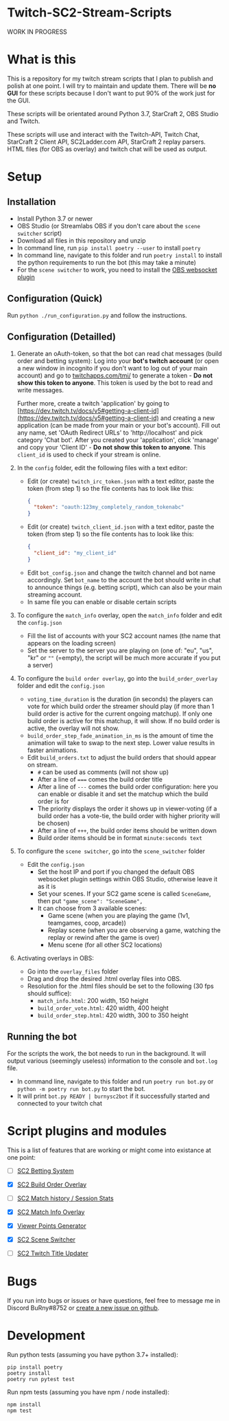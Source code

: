# Twitch-SC2-Stream-Scripts

WORK IN PROGRESS

# What is this

This is a repository for my twitch stream scripts that I plan to publish and polish at one point. I will try to maintain and update them. There will be **no GUI** for these scripts because I don't want to put 90% of the work just for the GUI.

These scripts will be orientated around Python 3.7, StarCraft 2, OBS Studio and Twitch.

These scripts will use and interact with the Twitch-API, Twitch Chat, StarCraft 2 Client API, SC2Ladder.com API, StarCraft 2 replay parsers.
HTML files (for OBS as overlay) and twitch chat will be used as output.

# Setup

## Installation

- Install Python 3.7 or newer
- OBS Studio (or Streamlabs OBS if you don't care about the `scene switcher` script)
- Download all files in this repository and unzip
- In command line, run `pip install poetry --user` to install `poetry`
- In command line, navigate to this folder and run `poetry install` to install the python requirements to run the bot (this may take a minute)
- For the `scene switcher` to work, you need to install the [OBS websocket plugin](https://github.com/Palakis/obs-websocket/releases)

## Configuration (Quick)

Run `python ./run_configuration.py` and follow the instructions.

## Configuration (Detailled)

1. Generate an oAuth-token, so that the bot can read chat messages (build order and betting system): Log into your **bot's twitch account** (or open a new window in incognito if you don't want to log out of your main account) and go to [twitchapps.com/tmi/](https://twitchapps.com/tmi/) to generate a token - **Do not show this token to anyone**. This token is used by the bot to read and write messages.

   Further more, create a twitch 'application' by going to [https://dev.twitch.tv/docs/v5#getting-a-client-id](https://dev.twitch.tv/docs/v5#getting-a-client-id) and creating a new application (can be made from your main or your bot's account). Fill out any name, set 'OAuth Redirect URLs' to 'http://localhost' and pick category 'Chat bot'.
   After you created your 'application', click 'manage' and copy your 'Client ID' - **Do not show this token to anyone**. This `client_id` is used to check if your stream is online.

2. In the `config` folder, edit the following files with a text editor:
   - Edit (or create) `twitch_irc_token.json` with a text editor, paste the token (from step 1) so the file contents has to look like this:
     ```json
     {
       "token": "oauth:123my_completely_random_tokenabc"
     }
     ```
   - Edit (or create) `twitch_client_id.json` with a text editor, paste the token (from step 1) so the file contents has to look like this:
     ```json
     {
       "client_id": "my_client_id"
     }
     ```
   - Edit `bot_config.json` and change the twitch channel and bot name accordingly. Set `bot_name` to the account the bot should write in chat to announce things (e.g. betting script), which can also be your main streaming account.
   - In same file you can enable or disable certain scripts
3. To configure the `match_info` overlay, open the `match_info` folder and edit the `config.json`
   - Fill the list of accounts with your SC2 account names (the name that appears on the loading screen)
   - Set the server to the server you are playing on (one of: "eu", "us", "kr" or `""` (=empty), the script will be much more accurate if you put a server)
4. To configure the `build order overlay`, go into the `build_order_overlay` folder and edit the `config.json`
   - `voting_time_duration` is the duration (in seconds) the players can vote for which build order the streamer should play (if more than 1 build order is active for the current ongoing matchup). If only one build order is active for this matchup, it will show. If no build order is active, the overlay will not show.
   - `build_order_step_fade_animation_in_ms` is the amount of time the animation will take to swap to the next step. Lower value results in faster animations.
   - Edit `build_orders.txt` to adjust the build orders that should appear on stream.
     - `#` can be used as comments (will not show up)
     - After a line of `===` comes the build order title
     - After a line of `---` comes the build order configuration: here you can enable or disable it and set the matchup which the build order is for
     - The priority displays the order it shows up in viewer-voting (if a build order has a vote-tie, the build order with higher priority will be chosen)
     - After a line of `+++`, the build order items should be written down
     - Build order items should be in format `minute:seconds text`
5. To configure the `scene switcher`, go into the `scene_switcher` folder
   - Edit the `config.json`
     - Set the host IP and port if you changed the default OBS websocket plugin settings within OBS Studio, otherwise leave it as it is
     - Set your scenes. If your SC2 game scene is called `SceneGame`, then put `"game_scene": "SceneGame",`
     - It can choose from 3 available scenes:
       - Game scene (when you are playing the game (1v1, teamgames, coop, arcade))
       - Replay scene (when you are observing a game, watching the replay or rewind after the game is over)
       - Menu scene (for all other SC2 locations)
6. Activating overlays in OBS:
   - Go into the `overlay_files` folder
   - Drag and drop the desired .html overlay files into OBS.
   - Resolution for the .html files should be set to the following (30 fps should suffice):
     - `match_info.html`: 200 width, 150 height
     - `build_order_vote.html`: 420 width, 400 height
     - `build_order_step.html`: 420 width, 300 to 350 height

## Running the bot

For the scripts the work, the bot needs to run in the background. It will output various (seemingly useless) information to the console and `bot.log` file.

- In command line, navigate to this folder and run `poetry run bot.py` or `python -m poetry run bot.py` to start the bot.
- It will print `bot.py READY | burnysc2bot` if it successfully started and connected to your twitch chat

# Script plugins and modules

This is a list of features that are working or might come into existance at one point:

- [ ] [SC2 Betting System](https://github.com/BurnySc2/Twitch-SC2-Stream-Scripts/tree/master/betting_system)

- [x] [SC2 Build Order Overlay](https://github.com/BurnySc2/Twitch-SC2-Stream-Scripts/tree/master/build_order_overlay)

- [ ] [SC2 Match history / Session Stats](https://github.com/BurnySc2/Twitch-SC2-Stream-Scripts/tree/master/match_history)

- [x] [SC2 Match Info Overlay](https://github.com/BurnySc2/Twitch-SC2-Stream-Scripts/tree/master/match_info)

- [x] [Viewer Points Generator](https://github.com/BurnySc2/Twitch-SC2-Stream-Scripts/tree/master/points_generator)

- [x] [SC2 Scene Switcher](https://github.com/BurnySc2/Twitch-SC2-Stream-Scripts/tree/master/scene_switcher)

- [ ] [SC2 Twitch Title Updater](https://github.com/BurnySc2/Twitch-SC2-Stream-Scripts/tree/master/title_updater)

# Bugs

If you run into bugs or issues or have questions, feel free to message me in Discord BuRny#8752 or [create a new issue on github](https://github.com/BurnySc2/Twitch-SC2-Stream-Scripts/issues/new).

# Development

Run python tests (assuming you have python 3.7+ installed):

```
pip install poetry
poetry install
poetry run pytest test
```

Run npm tests (assuming you have npm / node installed):

```
npm install
npm test
```
